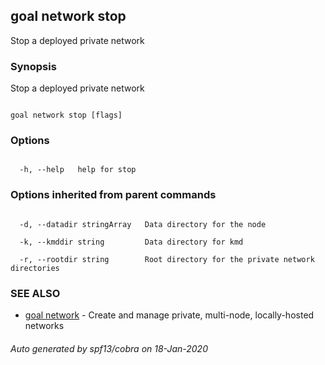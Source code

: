## goal network stop



Stop a deployed private network



### Synopsis



Stop a deployed private network



```

goal network stop [flags]

```



### Options



```

  -h, --help   help for stop

```



### Options inherited from parent commands



```

  -d, --datadir stringArray   Data directory for the node

  -k, --kmddir string         Data directory for kmd

  -r, --rootdir string        Root directory for the private network directories

```



### SEE ALSO



* [goal network](../../network/network/)	 - Create and manage private, multi-node, locally-hosted networks


###### Auto generated by spf13/cobra on 18-Jan-2020

